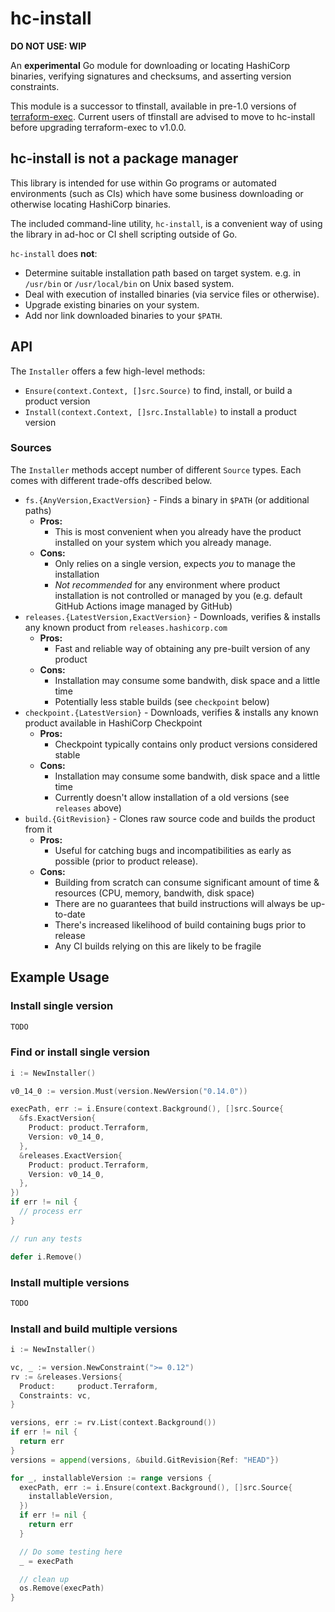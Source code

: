 # hc-install

**DO NOT USE: WIP**

An **experimental** Go module for downloading or locating HashiCorp binaries, verifying signatures and checksums, and asserting version constraints.

This module is a successor to tfinstall, available in pre-1.0 versions of [terraform-exec](https://github.com/hashicorp/terraform-exec). Current users of tfinstall are advised to move to hc-install before upgrading terraform-exec to v1.0.0.

## hc-install is not a package manager

This library is intended for use within Go programs or automated environments (such as CIs)
which have some business downloading or otherwise locating HashiCorp binaries.

The included command-line utility, `hc-install`, is a convenient way of using
the library in ad-hoc or CI shell scripting outside of Go.

`hc-install` does **not**:

 - Determine suitable installation path based on target system. e.g. in `/usr/bin` or `/usr/local/bin` on Unix based system.
 - Deal with execution of installed binaries (via service files or otherwise).
 - Upgrade existing binaries on your system.
 - Add nor link downloaded binaries to your `$PATH`.

## API

The `Installer` offers a few high-level methods:

 - `Ensure(context.Context, []src.Source)` to find, install, or build a product version
 - `Install(context.Context, []src.Installable)` to install a product version

### Sources

The `Installer` methods accept number of different `Source` types.
Each comes with different trade-offs described below.

 - `fs.{AnyVersion,ExactVersion}` - Finds a binary in `$PATH` (or additional paths)
   - **Pros:**
     - This is most convenient when you already have the product installed on your system
      which you already manage.
   - **Cons:**
     - Only relies on a single version, expects _you_ to manage the installation
     - _Not recommended_ for any environment where product installation is not controlled or managed by you (e.g. default GitHub Actions image managed by GitHub)
 - `releases.{LatestVersion,ExactVersion}` - Downloads, verifies & installs any known product from `releases.hashicorp.com`
   - **Pros:**
     - Fast and reliable way of obtaining any pre-built version of any product
   - **Cons:**
     - Installation may consume some bandwith, disk space and a little time
     - Potentially less stable builds (see `checkpoint` below)
 - `checkpoint.{LatestVersion}` - Downloads, verifies & installs any known product available in HashiCorp Checkpoint
   - **Pros:**
     - Checkpoint typically contains only product versions considered stable
   - **Cons:**
     - Installation may consume some bandwith, disk space and a little time
     - Currently doesn't allow installation of a old versions (see `releases` above)
 - `build.{GitRevision}` - Clones raw source code and builds the product from it
   - **Pros:**
     - Useful for catching bugs and incompatibilities as early as possible (prior to product release).
   - **Cons:**
     - Building from scratch can consume significant amount of time & resources (CPU, memory, bandwith, disk space)
     - There are no guarantees that build instructions will always be up-to-date
     - There's increased likelihood of build containing bugs prior to release
     - Any CI builds relying on this are likely to be fragile

## Example Usage

### Install single version

```go
TODO
```

### Find or install single version

```go
i := NewInstaller()

v0_14_0 := version.Must(version.NewVersion("0.14.0"))

execPath, err := i.Ensure(context.Background(), []src.Source{
  &fs.ExactVersion{
    Product: product.Terraform,
    Version: v0_14_0,
  },
  &releases.ExactVersion{
    Product: product.Terraform,
    Version: v0_14_0,
  },
})
if err != nil {
  // process err
}

// run any tests

defer i.Remove()
```

### Install multiple versions

```go
TODO
```

### Install and build multiple versions

```go
i := NewInstaller()

vc, _ := version.NewConstraint(">= 0.12")
rv := &releases.Versions{
  Product:     product.Terraform,
  Constraints: vc,
}

versions, err := rv.List(context.Background())
if err != nil {
  return err
}
versions = append(versions, &build.GitRevision{Ref: "HEAD"})

for _, installableVersion := range versions {
  execPath, err := i.Ensure(context.Background(), []src.Source{
    installableVersion,
  })
  if err != nil {
    return err
  }

  // Do some testing here
  _ = execPath

  // clean up
  os.Remove(execPath)
}
```
